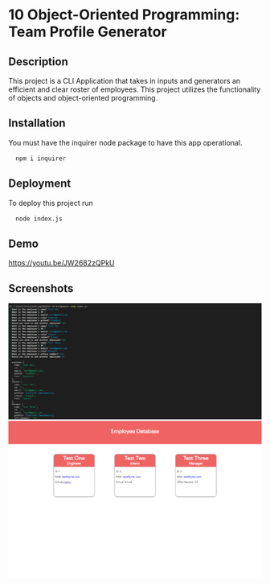 # 10 Object-Oriented Programming: Team Profile Generator


## Description

This project is a CLI Application that takes in inputs and generators an efficient and clear roster of employees. This project utilizes the functionality of objects and object-oriented programming. 

## Installation

You must have the inquirer node package to have this app operational.

```bash
  npm i inquirer
```
    
## Deployment

To deploy this project run

```bash
  node index.js
```


## Demo

https://youtu.be/JW2682zQPkU


## Screenshots

![App Screenshot](./assets/Screenshot_20230218_100301.png)
![App Screenshot](./assets/index-screenshot.png)



